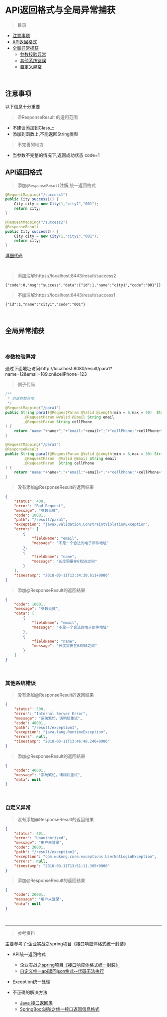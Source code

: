 # API返回格式与全局异常捕获





> 目录

* [注意事项](#注意事项)
* [API返回格式](#api返回格式)
* [全局异常捕获](#全局异常捕获)
    * [参数校验异常](#参数校验异常)
    * [其他系统错误](#其他系统错误)
    * [自定义异常](#自定义异常)

<br>

## 注意事项

以下信息十分重要

> @ResponseResult 的适用范围
* 不建议添加到Class上
* 添加到函数上,不能返回String类型

> 不完善的地方
* 当参数不完整的情况下,返回成功状态 code=1





## API返回格式

> 添加`@ResponseResult`注解,统一返回格式

```java
@RequestMapping("/success1")
public City success1() {
    City city = new City(1,"city1","001");
    return city;
}

@RequestMapping("/success2")
@ResponseResult
public City success2() {
    City city = new City(1,"city1","001");
    return city;
}
```

[详细代码](../wukong-examples/src/main/java/com/wukong/examples/controller/ResultController.java) 

<br>

> 添加注解:https://localhost:8443/result/success2

    {"code":0,"msg":"success","data":{"id":1,"name":"city1","code":"001"}}


> 不加注解:https://localhost:8443/result/success1

    {"id":1,"name":"city1","code":"001"}




<br>


## 全局异常捕获

<br>

### 参数校验异常

通过下面地址访问:http://localhost:8080/result/para1?name=12&email=189.cn&cellPhone=123

> 例子代码

```java
/**
 * 测试参数异常
 */
@RequestMapping("/para1")
public String para1(@RequestParam @Valid @Length(min = 6,max = 50)  String name
        ,@RequestParam @Valid @Email String email
        ,@RequestParam String cellPhone
) {
    return "name:"+name+";"+"email:"+email+";"+"cellPhone:"+cellPhone+";";
}

@RequestMapping("/para2")
@ResponseResult
public String para2(@RequestParam @Valid @Length(min = 6,max = 50) String name
        ,@RequestParam  @Valid @Email String email
        ,@RequestParam  String cellPhone
) {
    return "name:"+name+";"+"email:"+email+";"+"cellPhone:"+cellPhone+";";
}
```



> 没有添加@ResponseResult的返回结果

```json
{
    "status": 400,
    "error": "Bad Request",
    "message": "参数无效",
    "code": 10001,
    "path": "/result/para1",
    "exception": "javax.validation.ConstraintViolationException",
    "errors": [
        {
            "fieldName": "email",
            "message": "不是一个合法的电子邮件地址"
        },
        {
            "fieldName": "name",
            "message": "长度需要在6和50之间"
        }
    ],
    "timestamp": "2018-03-11T13:34:30.611+0000"
}
```


> 添加@ResponseResult的返回结果

```json
{
    "code": 10001,
    "message": "参数无效",
    "data": [
        {
            "fieldName": "email",
            "message": "不是一个合法的电子邮件地址"
        },
        {
            "fieldName": "name",
            "message": "长度需要在6和50之间"
        }
    ]
}
```

<br>

###  其他系统错误

> 没有添加@ResponseResult的返回结果

```json
{
    "status": 500,
    "error": "Internal Server Error",
    "message": "系统繁忙，请稍后重试",
    "code": 40001,
    "path": "/result/exception1",
    "exception": "java.lang.RuntimeException",
    "errors": null,
    "timestamp": "2018-03-11T13:46:48.246+0000"
}
```


> 添加@ResponseResult的返回结果

```json
{
    "code": 40001,
    "message": "系统繁忙，请稍后重试",
    "data": null
}
```

<br>

### 自定义异常



> 没有添加@ResponseResult的返回结果

```json
{
    "status": 401,
    "error": "Unauthorized",
    "message": "用户未登录",
    "code": 20001,
    "path": "/result/exception1",
    "exception": "com.wukong.core.exceptions.UserNotLoginException",
    "errors": null,
    "timestamp": "2018-03-11T13:51:11.305+0000"
}
```


> 添加@ResponseResult的返回结果

```json
{
    "code": 20001,
    "message": "用户未登录",
    "data": null
}
```

<br>



***

>参考资料

主要参考了:企业实战之spring项目《接口响应体格式统一封装》


* API统一返回格式
    * [企业实战之spring项目《接口响应体格式统一封装》](http://blog.csdn.net/aiyaya_/article/details/78976759)
    * [自定义统一api返回json格式--代码无法执行](https://www.cnblogs.com/minsons/p/7101788.html)
    
    
* Exception统一处理

* 不正确的解决方法
    * [Java 接口返回类](https://www.jianshu.com/p/d8f2939d6a36)
    * [SpringBoot进阶之统一接口返回信息格式](http://blog.csdn.net/tiegenz/article/details/78231993)



 


